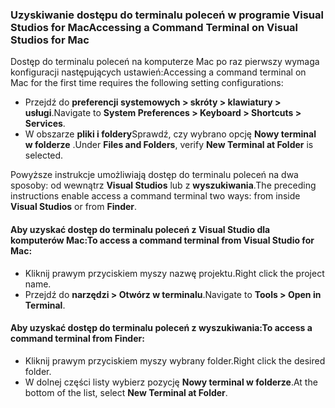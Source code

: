 ### <a name="accessing-a-command-terminal-on-visual-studios-for-mac"></a><span data-ttu-id="371e6-101">Uzyskiwanie dostępu do terminalu poleceń w programie Visual Studios for Mac</span><span class="sxs-lookup"><span data-stu-id="371e6-101">Accessing a Command Terminal on Visual Studios for Mac</span></span>

<span data-ttu-id="371e6-102">Dostęp do terminalu poleceń na komputerze Mac po raz pierwszy wymaga konfiguracji następujących ustawień:</span><span class="sxs-lookup"><span data-stu-id="371e6-102">Accessing a command terminal on Mac for the first time requires the following setting configurations:</span></span>

* <span data-ttu-id="371e6-103">Przejdź do **preferencji systemowych > skróty > klawiatury > usługi**.</span><span class="sxs-lookup"><span data-stu-id="371e6-103">Navigate to **System Preferences > Keyboard > Shortcuts > Services**.</span></span>
* <span data-ttu-id="371e6-104">W obszarze **pliki i foldery**Sprawdź, czy wybrano opcję **Nowy terminal w folderze** .</span><span class="sxs-lookup"><span data-stu-id="371e6-104">Under **Files and Folders**, verify **New Terminal at Folder** is selected.</span></span>

<span data-ttu-id="371e6-105">Powyższe instrukcje umożliwiają dostęp do terminalu poleceń na dwa sposoby: od wewnątrz **Visual Studios** lub z **wyszukiwania**.</span><span class="sxs-lookup"><span data-stu-id="371e6-105">The preceding instructions enable access a command terminal two ways: from inside **Visual Studios** or from **Finder**.</span></span> 

#### <a name="to-access-a-command-terminal-from-visual-studio-for-mac"></a><span data-ttu-id="371e6-106">Aby uzyskać dostęp do terminalu poleceń z Visual Studio dla komputerów Mac:</span><span class="sxs-lookup"><span data-stu-id="371e6-106">To access a command terminal from Visual Studio for Mac:</span></span>

* <span data-ttu-id="371e6-107">Kliknij prawym przyciskiem myszy nazwę projektu.</span><span class="sxs-lookup"><span data-stu-id="371e6-107">Right click the project name.</span></span>
* <span data-ttu-id="371e6-108">Przejdź do **narzędzi > Otwórz w terminalu**.</span><span class="sxs-lookup"><span data-stu-id="371e6-108">Navigate to **Tools > Open in Terminal**.</span></span>

#### <a name="to-access-a-command-terminal-from-finder"></a><span data-ttu-id="371e6-109">Aby uzyskać dostęp do terminalu poleceń z wyszukiwania:</span><span class="sxs-lookup"><span data-stu-id="371e6-109">To access a command terminal from Finder:</span></span>

* <span data-ttu-id="371e6-110">Kliknij prawym przyciskiem myszy wybrany folder.</span><span class="sxs-lookup"><span data-stu-id="371e6-110">Right click the desired folder.</span></span>
* <span data-ttu-id="371e6-111">W dolnej części listy wybierz pozycję **Nowy terminal w folderze**.</span><span class="sxs-lookup"><span data-stu-id="371e6-111">At the bottom of the list, select **New Terminal at Folder**.</span></span>
